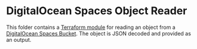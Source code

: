 # DigitalOcean Spaces Object Reader

This folder contains a [Terraform module](https://www.terraform.io/docs/language/modules/index.html) for reading an object from a [DigitalOcean Spaces Bucket](https://docs.digitalocean.com/products/spaces/). The object is JSON decoded and provided as an output.
